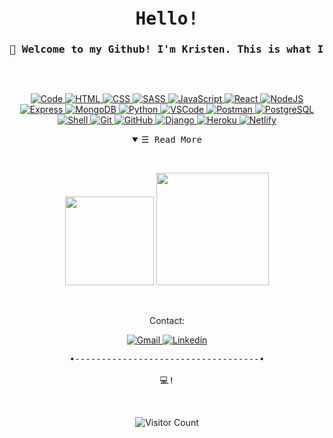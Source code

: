<!--
<p align="center">
<a target="_blank" rel="noopener noreferrer" href="">
<img width="100%" height="50%" src="https://user-images.githubusercontent.com/55470100/118073412-c73cd700-b379-11eb-9560-f7ca764c9285.gif" data-canonical-src="https://giphy.com/gifs/nolitacrazylab-banner-ncl-h5XiaB40tLDcAwcZoB" style="max-width:100%;">
</a>
</p>
-->

<div align="center"><p><pre><samp><h1>Hello!</h1><h3>👋 Welcome to my Github! I'm Kristen. This is what I've learned so far</h3></p></samp></pre></div>
<br>

<p align="center">
        <!-- Code -->
        <a href="https://github.com/kristenprescott?tab=repositories" target="_blank"><img alt="Code"
                        src="https://img.shields.io/badge/-code-0E1117?style=flat-square&logo=Plex&logoColor=white">
        </a>
        <!-- HTML -->
        <a href="https://github.com/kristenprescott?tab=repositories" target="_blank"><img alt="HTML"
                        src="https://img.shields.io/badge/-HTML5-0E1117?style=flat-square&logo=html5&logoColor=E34F26">
        </a>
        <!-- CSS  -->
        <a href="https://github.com/kristenprescott?tab=repositories" target="_blank"><img alt="CSS"
                        src="https://img.shields.io/badge/-CSS3-0E1117?style=flat-square&logo=css3&logoColor=1572B6">
        </a>
	<!-- SASS -->
	<a href="https://github.com/kristenprescott?tab=repositories" target="_blank"><img alt="SASS"
                        src="https://img.shields.io/badge/-Sass-0E1117?style=flat-square&logo=sass&logoColor=23CC6699">
        </a>
        <!-- JavaScript -->
        <a href="https://github.com/kristenprescott?tab=repositories" target="_blank"><img alt="JavaScript"
                        src="https://img.shields.io/badge/-JavaScript-0E1117?style=flat-square&logo=JavaScript&logoColor=F7DF1E">
        </a>
	<!-- React -->
	<a href="https://github.com/kristenprescott?tab=repositories" target="_blank"><img alt="React"
                        src="https://img.shields.io/badge/-React-0E1117?style=flat-square&logo=react">
        </a>
	<!-- NodeJS -->
	<a href="https://github.com/kristenprescott?tab=repositories" target="_blank"><img alt="NodeJS"
                        src="https://img.shields.io/badge/-Nodejs-0E1117?style=flat-square&logo=Node.js">
        </a>
	<!-- Express -->
	<a href="https://github.com/kristenprescott?tab=repositories" target="_blank"><img alt="Express"
                        src="https://img.shields.io/badge/-Express.JS-0E1117?style=flat-square&logo=Express.JS">
        </a>
	<!-- MongoDB -->
	<a href="https://github.com/kristenprescott?tab=repositories" target="_blank"><img alt="MongoDB"
                        src="https://img.shields.io/badge/-MongoDB-0E1117?style=flat-square&logo=mongodb">
        </a>
        <!-- Python -->
        <a href="https://github.com/kristenprescott?tab=repositories" target="_blank"><img alt="Python"
                        src="https://img.shields.io/badge/-Python-0E1117?style=flat-square&logo=Python&logoColor=3776AB">
        </a>
	<!-- VSCode -->
	<a href="https://github.com/kristenprescott?tab=repositories" target="_blank"><img alt="VSCode"
                        src="https://img.shields.io/badge/-VS%20Code-0E1117?style=flat-square&logo=visual-studio-code&logoColor=007ACC">
        </a>
	<!-- Postman -->
        <a href="https://github.com/kristenprescott?tab=repositories" target="_blank"><img alt="Postman"
                        src="https://img.shields.io/badge/Postman-0E1117?style=flat-square&logo=postman">
        </a>
	<!-- PostgreSQL -->
	<a href="https://github.com/kristenprescott?tab=repositories" target="_blank"><img alt="PostgreSQL"
                        src="https://img.shields.io/badge/-PostgreSQL-0E1117?style=flat-square&logo=postgresql&logoColor=336791">
        </a>
	<!-- Shell -->
	<a href="https://github.com/kristenprescott?tab=repositories" target="_blank"><img alt="Shell"
                        src="https://img.shields.io/badge/-Shell-0E1117?style=flat-square&logo=Shell">
        </a>
	<!-- Git -->
        <a href="https://github.com/kristenprescott?tab=repositories" target="_blank"><img alt="Git"
                        src="https://img.shields.io/badge/-Git-0E1117?style=flat-square&logo=git">
        </a>
	<!-- GitHub -->
        <a href="https://github.com/kristenprescott?tab=repositories" target="_blank"><img alt="GitHub"
                        src="https://img.shields.io/badge/-GitHub-0E1117?style=flat-square&logo=github&logoColor=white">
        </a>
	<!-- Django -->
	<a href="https://github.com/kristenprescott?tab=repositories" target="_blank"><img alt="Django"
                        src="https://img.shields.io/badge/-Django-0E1117?style=flat-square&logo=Django&logoColor=092E20">
        </a>
	<!-- Heroku -->
	<a href="https://github.com/kristenprescott?tab=repositories" target="_blank"><img alt="Heroku"
                        src="https://img.shields.io/badge/-Heroku-0E1117?style=flat-square&logo=heroku&logoColor=430098">
        </a>
	<!-- Netlify -->
	<a href="https://github.com/kristenprescott?tab=repositories" target="_blank"><img alt="Netlify"
                        src="https://img.shields.io/badge/-Netlify-0E1117?style=flat-square&logo=netlify">
        </a>
</p>



<!-- Details -->
<details open align="center">
    <summary> <samp>&#9776; Read More</samp></summary>
    <p align="center">
        <br>
        <!-- Stats -->
        <p align="center">
            <img height="142em" src="https://github-readme-stats.vercel.app/api?username=kristenprescott&show_icons=true&theme=onedark&count_private=true&hide=prs,issues,contribs&hide_rank=true&include_all_commits=true&hide_border=true)](https://github.com/kristenprescott/github-readme-stats" />
            <img height="180em" src="https://github-readme-stats.vercel.app/api/top-langs/?username=kristenprescott&layout=compact&theme=onedark&hide_border=true)](https://github.com/kristenprescott/github-readme-stats" />
        </p>
        <br>
        <!-- Contact -->
        <p>Contact:</p>
        <!-- Gmail -->
        <a href="mailto:kristennprescott@gmail.com" target="_blank"><img alt="Gmail"
                src="https://img.shields.io/badge/-Gmail-EA4335?style=flat-square&logo=Gmail&logoColor=white">
        </a>
        <!-- Linkedin -->
        <a href="https://www.linkedin.com/in/kristenprescott/" target="_blank"><img alt="Linkedin"
                src="https://img.shields.io/badge/-Linkedin-0A66C2?style=flat-square&logo=Linkedin&logoColor=white">
        </a>
    </p>
</details>

<samp>
    <p align="center">
        •-----------------------------------•
	    <br>
	    <br>
         💻!
    </p>
</samp>


<!-- Footer -->

<div align="center">

<br />

![Visitor Count](https://profile-counter.glitch.me/kristenprescott/count.svg)

<span>&nbsp;&nbsp;&nbsp;&nbsp;</span>  


<!--GITHUB_ACTIVITY:{"rows": 5, "raw": true}-->

<!--TIMESTAMP:{"format": "dddd, MMMM Do YYYY, h:mm:ss"}-->




</div>


<!--
**kristenprescott/kristenprescott** is a ✨ _special_ ✨ repository because its `README.md` (this file) appears on your GitHub profile.

Here are some ideas to get you started:

- 🔭 I’m currently working on ...
- 🌱 I’m currently learning ...
- 👯 I’m looking to collaborate on ...
- 🤔 I’m looking for help with ...
- 💬 Ask me about ...
- 📫 How to reach me: ...
- 😄 Pronouns: ...
- ⚡ Fun fact: ...

-->
